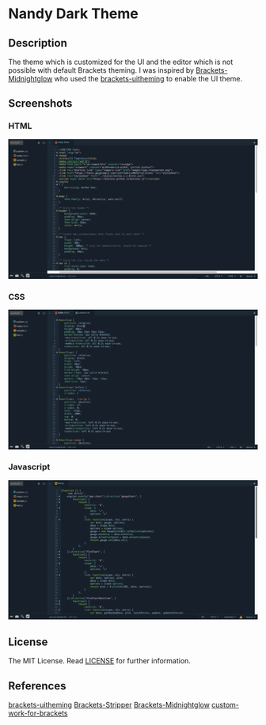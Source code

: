 # Nandy Dark Theme

## Description

The theme which is customized for the UI and the editor which is not possible with default Brackets theming. I was inspired by [Brackets-Midnightglow](https://github.com/notasz/Brackets-Midnightglow) who used the [brackets-uitheming](https://github.com/notasz/brackets-uitheming) to enable the UI theme.

## Screenshots

### HTML
![HTML](screenshots/html.png)

### CSS
![HTML](screenshots/css.png)

### Javascript
![HTML](screenshots/js.png)

## License
The MIT License. Read [LICENSE](LICENSE) for further information.


## References

[brackets-uitheming](https://github.com/notasz/brackets-uitheming)
[Brackets-Stripper](https://github.com/visualbam/Brackets-Stripper)
[Brackets-Midnightglow](https://github.com/notasz/Brackets-Midnightglow)
[custom-work-for-brackets](https://github.com/DH3ALEJANDRO/custom-work-for-brackets)
